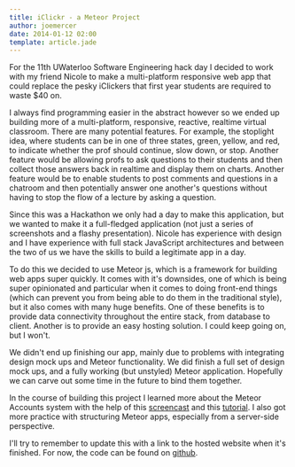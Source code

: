 ```yaml
---
title: iClickr - a Meteor Project
author: joemercer
date: 2014-01-12 02:00
template: article.jade
---
```


For the 11th UWaterloo Software Engineering hack day I decided to work with my friend Nicole to make a multi-platform responsive web app that could replace the pesky iClickers that first year students are required to waste $40 on.

<span class="more"></span>

I always find programming easier in the abstract however so we ended up building more of a multi-platform, responsive, reactive, realtime virtual classroom. There are many potential features. For example, the stoplight idea, where students can be in one of three states, green, yellow, and red, to indicate whether the prof should continue, slow down, or stop. Another feature would be allowing profs to ask questions to their students and then collect those answers back in realtime and display them on charts. Another feature would be to enable students to post comments and questions in a chatroom and then potentially answer one another's questions without having to stop the flow of a lecture by asking a question.

Since this was a Hackathon we only had a day to make this application, but we wanted to make it a full-fledged application (not just a series of screenshots and a flashy presentation). Nicole has experience with design and I have experience with full stack JavaScript architectures and between the two of us we have the skills to build a legitimate app in a day.

To do this we decided to use Meteor js, which is a framework for building web apps super quickly. It comes with it's downsides, one of which is being super opinionated and particular when it comes to doing front-end things (which can prevent you from being able to do them in the traditional style), but it also comes with many huge benefits. One of these benefits is to provide data connectivity throughout the entire stack, from database to client. Another is to provide an easy hosting solution. I could keep going on, but I won't.

We didn't end up finishing our app, mainly due to problems with integrating design mock ups and Meteor functionality. We did finish a full set of design mock ups, and a fully working (but unstyled) Meteor application. Hopefully we can carve out some time in the future to bind them together.

In the course of building this project I learned more about the Meteor Accounts system with the help of this [screencast](https://www.eventedmind.com/feed/97d0164c-8f71-46fe-819b-df8df3704546) and this [tutorial](http://meteorhacks.com/extending-meteor-accounts.html). I also got more practice with structuring Meteor apps, especially from a server-side perspective.

I'll try to remember to update this with a link to the hosted website when it's finished. For now, the code can be found on [github](https://github.com/joemercer/iclicker).